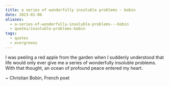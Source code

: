 ```yaml
---
title: a series of wonderfully insoluble problems - bobin
date: 2023-01-06
aliases:
  - a-series-of-wonderfully-insoluble-problems---bobin
  - quotes/insoluble-problems-bobin
tags:
  - quotes
  - evergreens
---
```

I was peeling a red apple from the garden when I suddenly understood that life would only ever give me a series of wonderfully insoluble problems. With that thought, an ocean of profound peace entered my heart.

~ Christian Bobin, French poet